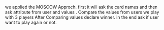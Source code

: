 we applied the MOSCOW Approch.
first it will ask the card names and then ask attribute from user and values .
Compare the values from users we play with 3 players
After Comparing values declare winner.
in the end ask if user want to play again or not.

